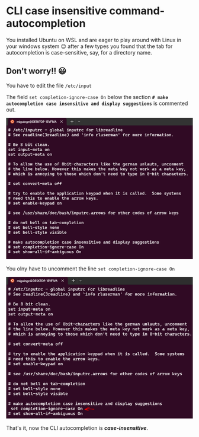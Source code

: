 # CLI case insensitive command-autocompletion

You installed Ubuntu on WSL and are eager to play around with Linux in your windows system :wink: after a few types you found that the tab for autocompletion is case-sensitive, say, for a directory name.

## Don't worry!! :smiley:

You have to edit the file `/etc/input`

The field `set completion-ignore-case On` below the section **`# make autocompletion case insensitive and display suggestions`** is commented out.

![/etc/inputrc file](../images/inputrc.png)

You olny have to uncomment the line `set completion-ignore-case On`

![/etc/inputrc file line uncommented](../images/inputrc_uncommented.png)

That's it, now the CLI autocompletion is _**case-insensitive**_.
